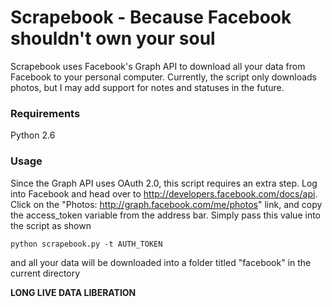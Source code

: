 # Scrapebook - Because Facebook shouldn't own your soul

Scrapebook uses Facebook's Graph API to download all your data from Facebook to your personal computer. Currently, the script only downloads photos, but I may add support for notes and statuses in the future. 

### Requirements

Python 2.6

### Usage

Since the Graph API uses OAuth 2.0, this script requires an extra step. Log into Facebook and head over to <http://developers.facebook.com/docs/api>. Click on the "Photos: http://graph.facebook.com/me/photos" link, and copy the access_token variable from the address bar. Simply pass this value into the script as shown 

    python scrapebook.py -t AUTH_TOKEN
    
and all your data will be downloaded into a folder titled "facebook" in the current directory

**LONG LIVE DATA LIBERATION**


